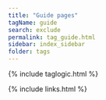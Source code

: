 ```yaml
---
title: "Guide pages"
tagName: guide
search: exclude
permalink: tag_guide.html
sidebar: index_sidebar
folder: tags
---
```

{% include taglogic.html %}

{% include links.html %}
